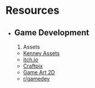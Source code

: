 # Resources


- Game Development
  ---
  1. Assets
  
    - [Kenney Assets](https://www.kenney.nl/assets)
    - [itch.io](https://itch.io/game-assets)
    - [Craftpix](https://craftpix.net)
    - [Game Art 2D](https://www.gameart2d.com/freebies.html)
    - [r/gamedev](https://www.reddit.com/r/gamedev/)
  
  
